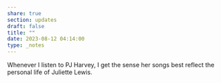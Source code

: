 ```yaml
---
share: true
section: updates
draft: false
title: ""
date: 2023-08-12 04:14:00
type: _notes
---
```


Whenever I listen to PJ Harvey, I get the sense her songs best reflect the personal life of Juliette Lewis.
